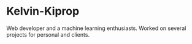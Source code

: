 # Kelvin-Kiprop
Web developer and a machine learning enthusiasts. Worked on several projects for personal and clients. 
